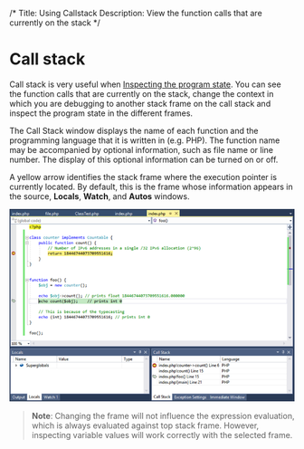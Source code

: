 /*
Title: Using Callstack
Description: View the function calls that are currently on the stack
*/

# Call stack

Call stack is very useful when [Inspecting the program state](inspecting-data.md). You can see the function calls that are currently on the stack, change the context in which you are debugging to another stack frame on the call stack and inspect the program state in the different frames.

The Call Stack window displays the name of each function and the programming language that it is written in (e.g. PHP). The function name may be accompanied by optional information, such as file name or line number. The display of this optional information can be turned on or off.

A yellow arrow identifies the stack frame where the execution pointer is currently located. By default, this is the frame whose information appears in the source, **Locals**, **Watch**, and **Autos** windows. 

![Call stack](imgs/call-stack.png)

> **Note**: Changing the frame will not influence the expression evaluation, which is always evaluated against top stack frame. However, inspecting variable values will work correctly with the selected frame.
